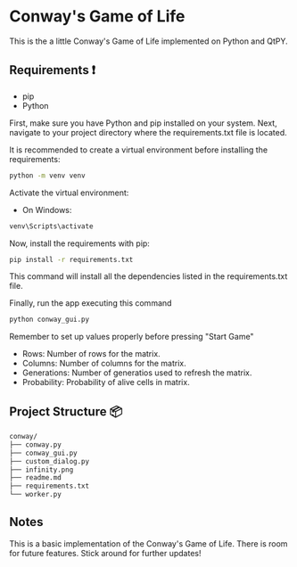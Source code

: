 # Conway's Game of Life

This is the a little Conway's Game of Life implemented on Python and QtPY.

## Requirements ❗️

- pip
- Python


First, make sure you have Python and pip installed on your system.
Next, navigate to your project directory where the requirements.txt file is located.

It is recommended to create a virtual environment before installing the requirements:

```bash
python -m venv venv
```

Activate the virtual environment:
- On Windows:
```bash
venv\Scripts\activate
```

Now, install the requirements with pip:
```bash
pip install -r requirements.txt
```
This command will install all the dependencies listed in the requirements.txt file.

Finally, run the app executing this command
```bash
python conway_gui.py
```

Remember to set up values properly before pressing "Start Game"
* Rows: Number of rows for the matrix.
* Columns: Number of columns for the matrix.
* Generations: Number of generatios used to refresh the matrix.
* Probability: Probability of alive cells in matrix.

## Project Structure 📦

```bash
conway/
├── conway.py
├── conway_gui.py
├── custom_dialog.py
├── infinity.png
├── readme.md
├── requirements.txt
└── worker.py
```
## Notes
This is a basic implementation of the Conway's Game of Life.
There is room for future features. 
Stick around for further updates!